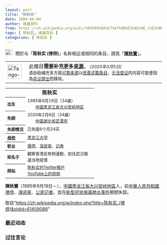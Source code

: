 ```yaml
---
layout: post
title: "陈秋实"
date: 1989-06-04
author: 维基百科
from: https://zh.wikipedia.org/wiki/%E9%99%88%E7%A7%8B%E5%AE%9E_(%E5%BE%8B%E5%B8%88)
tags: [ 陈秋实, 维基百科 ]
categories: [ 陈秋实 ]
---
```

<div class="mw-parser-output"><div role="note" class="hatnote navigation-not-searchable"><a href="/wiki/Wikipedia:%E6%B6%88%E6%AD%A7%E4%B9%89" title="Wikipedia:消歧义"><img alt="Disambig gray.svg" src="//upload.wikimedia.org/wikipedia/commons/thumb/5/5f/Disambig_gray.svg/25px-Disambig_gray.svg.png" decoding="async" width="25" height="19" srcset="//upload.wikimedia.org/wikipedia/commons/thumb/5/5f/Disambig_gray.svg/38px-Disambig_gray.svg.png 1.5x, //upload.wikimedia.org/wikipedia/commons/thumb/5/5f/Disambig_gray.svg/50px-Disambig_gray.svg.png 2x" data-file-width="220" data-file-height="168"></a>&nbsp;&nbsp;關於与「<b>陈秋实 (律师)</b>」名称相近或相同的条目，請見「<b><a href="/wiki/%E9%99%B3%E7%A7%8B%E5%AF%A6" title="陳秋實">陳秋實</a></b>」。</div>

<table class="box-Refimprove plainlinks metadata ambox ambox-content" role="presentation"><tbody><tr><td class="mbox-image"><div style="width:52px"><a href="/wiki/File:Tango-nosources.svg" class="image"><img alt="Tango-nosources.svg" src="//upload.wikimedia.org/wikipedia/commons/thumb/4/4e/Tango-nosources.svg/45px-Tango-nosources.svg.png" decoding="async" width="45" height="45" srcset="//upload.wikimedia.org/wikipedia/commons/thumb/4/4e/Tango-nosources.svg/68px-Tango-nosources.svg.png 1.5x, //upload.wikimedia.org/wikipedia/commons/thumb/4/4e/Tango-nosources.svg/90px-Tango-nosources.svg.png 2x" data-file-width="48" data-file-height="48"></a></div></td><td class="mbox-text"><span class="mbox-text-span">此條目<b>需要补充更多<a href="/wiki/Wikipedia:%E5%88%97%E6%98%8E%E6%9D%A5%E6%BA%90" title="Wikipedia:列明来源">来源</a></b>。<span class="hide-when-compact"></span> <small class="date-container"><i>(<span class="date">2020年3月5日</span>)</i></small><span class="hide-when-compact"><br><small>请协助補充多方面<a href="/wiki/Wikipedia:%E5%8F%AF%E9%9D%A0%E6%9D%A5%E6%BA%90" title="Wikipedia:可靠来源">可靠来源</a>以<a class="external text" href="https://zh.wikipedia.org/w/index.php?title=%E9%99%88%E7%A7%8B%E5%AE%9E_(%E5%BE%8B%E5%B8%88)&amp;action=edit">改善这篇条目</a>，<a href="/wiki/Wikipedia:%E5%8F%AF%E4%BE%9B%E6%9F%A5%E8%AF%81" class="mw-redirect" title="Wikipedia:可供查证">无法查证</a>的内容可能會因為<a href="/wiki/Template:Fact" class="mw-redirect" title="Template:Fact">异议提出</a>而移除。</small></span><span class="hide-when-compact"></span></span></td></tr></tbody></table>
<table class="infobox biography vcard" cellspacing="3" style="border-spacing:3px;width:22em;text-align:left;font-size:small;line-height:1.5em"><tbody><tr><th colspan="2" style="text-align:center;font-size:125%;font-weight:bold"><span class="fn">陈秋实</span></th></tr><tr><th scope="row" style="text-align:left;white-space: nowrap;;">出生</th><td style=""><span style="display:none"> (<span class="bday">1985-09-19</span>) </span>1985年9月19日<span class="noprint ForceAgeToShow">（<span class="currentage"></span>34歲）</span><br><span class="birthplace"><span class="flagicon"><img alt="" src="//upload.wikimedia.org/wikipedia/commons/thumb/f/fa/Flag_of_the_People%27s_Republic_of_China.svg/22px-Flag_of_the_People%27s_Republic_of_China.svg.png" decoding="async" width="22" height="15" class="thumbborder" srcset="//upload.wikimedia.org/wikipedia/commons/thumb/f/fa/Flag_of_the_People%27s_Republic_of_China.svg/33px-Flag_of_the_People%27s_Republic_of_China.svg.png 1.5x, //upload.wikimedia.org/wikipedia/commons/thumb/f/fa/Flag_of_the_People%27s_Republic_of_China.svg/44px-Flag_of_the_People%27s_Republic_of_China.svg.png 2x" data-file-width="900" data-file-height="600">&nbsp;</span><a href="/wiki/%E4%B8%AD%E5%8D%8E%E4%BA%BA%E6%B0%91%E5%85%B1%E5%92%8C%E5%9B%BD" title="中华人民共和国">中国</a><a href="/wiki/%E9%BB%91%E9%BE%99%E6%B1%9F%E7%9C%81" title="黑龙江省">黑龙江省</a><a href="/wiki/%E5%A4%A7%E5%85%B4%E5%AE%89%E5%B2%AD%E5%9C%B0%E5%8C%BA" title="大兴安岭地区">大兴安岭地区</a></span></td></tr><tr><th scope="row" style="text-align:left;white-space: nowrap;;">失踪</th><td style="">2020年2月6日（34歲）<br><span class="flagicon"><img alt="" src="//upload.wikimedia.org/wikipedia/commons/thumb/f/fa/Flag_of_the_People%27s_Republic_of_China.svg/22px-Flag_of_the_People%27s_Republic_of_China.svg.png" decoding="async" width="22" height="15" class="thumbborder" srcset="//upload.wikimedia.org/wikipedia/commons/thumb/f/fa/Flag_of_the_People%27s_Republic_of_China.svg/33px-Flag_of_the_People%27s_Republic_of_China.svg.png 1.5x, //upload.wikimedia.org/wikipedia/commons/thumb/f/fa/Flag_of_the_People%27s_Republic_of_China.svg/44px-Flag_of_the_People%27s_Republic_of_China.svg.png 2x" data-file-width="900" data-file-height="600">&nbsp;</span><a href="/wiki/%E4%B8%AD%E5%8D%8E%E4%BA%BA%E6%B0%91%E5%85%B1%E5%92%8C%E5%9B%BD" title="中华人民共和国">中国</a><a href="/wiki/%E6%B9%96%E5%8C%97%E7%9C%81" title="湖北省">湖北省</a><a href="/wiki/%E6%AD%A6%E6%BC%A2%E5%B8%82" class="mw-redirect" title="武漢市">武漢市</a></td></tr><tr><th scope="row" style="text-align:left;white-space: nowrap;;">失踪情况</th><td style="">已失蹤6个月24天</td></tr><tr><th scope="row" style="text-align:left;white-space: nowrap;;"><a href="/wiki/%E6%AF%8D%E6%A0%A1" title="母校">母校</a></th><td style=""><a href="/wiki/%E9%BB%91%E9%BE%99%E6%B1%9F%E5%A4%A7%E5%AD%A6" title="黑龙江大学">黑龙江大学</a></td></tr><tr><th scope="row" style="text-align:left;white-space: nowrap;;">职业</th><td class="role" style=""><a href="/wiki/%E5%BE%8B%E5%B8%88" class="mw-redirect" title="律师">律师</a>、<a href="/wiki/%E6%BC%94%E8%AF%B4%E5%AE%B6" title="演说家">演说家</a>、<a href="/wiki/%E8%AE%B0%E8%80%85" class="mw-redirect" title="记者">记者</a></td></tr><tr><th scope="row" style="text-align:left;white-space: nowrap;;">知名于</th><td style="">觀察香港反修例運動、前往武汉报道当地疫情</td></tr><tr><th scope="row" style="text-align:left;white-space: nowrap;;">网站</th><td class="url" style=""><a rel="nofollow" class="external text" href="https://twitter.com/chenqiushi404">陈秋实的Twitter帳戶</a><br><a rel="nofollow" class="external text" href="https://www.youtube.com/watch?v=陈秋实&amp;t=0h0m0s">YouTube上的视频</a></td></tr></tbody></table>
<p><b>陳秋實</b>（1985年9月19日<span class="useeditintro" title="Template:BLP editintro">－</span>），<a href="/wiki/%E4%B8%AD%E5%9C%8B" title="中國">中國</a><a href="/wiki/%E9%BB%91%E9%BE%99%E6%B1%9F%E7%9C%81" title="黑龙江省">黑龙江省</a><a href="/wiki/%E5%A4%A7%E5%85%B4%E5%AE%89%E5%B2%AD%E5%9C%B0%E5%8C%BA" title="大兴安岭地区">大兴安岭地區</a>人，前<a href="/wiki/%E4%B8%AD%E8%8F%AF%E4%BA%BA%E6%B0%91%E5%85%B1%E5%92%8C%E5%9C%8B%E5%BE%8B%E5%B8%88" class="mw-redirect" title="中華人民共和國律师">中華人民共和國律师</a>、<a href="/wiki/%E6%BC%94%E8%AF%B4%E5%AE%B6" title="演说家">演说家</a>、<a href="/wiki/%E5%85%AC%E6%B0%91%E8%A8%98%E8%80%85" class="mw-redirect" title="公民記者">公民记者</a>，並在<a href="/wiki/%E6%96%B0%E5%9E%8B%E5%86%A0%E7%8A%B6%E7%97%85%E6%AF%92%E8%82%BA%E7%82%8E%E4%BA%8B%E4%BB%B6" class="mw-redirect" title="新型冠状病毒肺炎事件">新型冠状病毒肺炎事件</a>期間失踪。
</p>
</div><noscript><img src="//zh.wikipedia.org/wiki/Special:CentralAutoLogin/start?type=1x1" alt="" title="" width="1" height="1" style="border: none; position: absolute;"></noscript>
<div class="printfooter">取自“<a dir="ltr" href="https://zh.wikipedia.org/w/index.php?title=陈秋实_(律师)&amp;oldid=61409088">https://zh.wikipedia.org/w/index.php?title=陈秋实_(律师)&amp;oldid=61409088</a>”</div><div id="recent-news"><h3>最近动态</h3><ul></ul></div><div id="open-opinion"><h3>过往言论</h3><ul></ul></div>